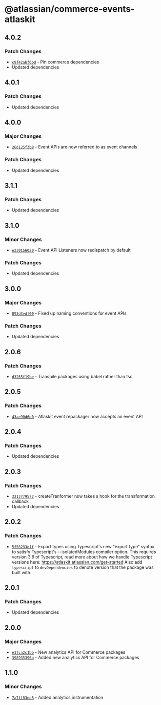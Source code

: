 # @atlassian/commerce-events-atlaskit

## 4.0.2

### Patch Changes

- [`c9f42abf6bd`](https://bitbucket.org/atlassian/atlassian-frontend/commits/c9f42abf6bd) - Pin commerce dependencies
- Updated dependencies

## 4.0.1

### Patch Changes

- Updated dependencies

## 4.0.0

### Major Changes

- [`26d125f3b8`](https://bitbucket.org/atlassian/atlassian-frontend/commits/26d125f3b8) - Event APIs are now referred to as event channels

### Patch Changes

- Updated dependencies

## 3.1.1

### Patch Changes

- Updated dependencies

## 3.1.0

### Minor Changes

- [`e3301b6020`](https://bitbucket.org/atlassian/atlassian-frontend/commits/e3301b6020) - Event API Listeners now redispatch by default

### Patch Changes

- Updated dependencies

## 3.0.0

### Major Changes

- [`093d3edf00`](https://bitbucket.org/atlassian/atlassian-frontend/commits/093d3edf00) - Fixed up naming conventions for event APIs

### Patch Changes

- Updated dependencies

## 2.0.6

### Patch Changes

- [`d3265f19be`](https://bitbucket.org/atlassian/atlassian-frontend/commits/d3265f19be) - Transpile packages using babel rather than tsc

## 2.0.5

### Patch Changes

- [`43ae90d6d0`](https://bitbucket.org/atlassian/atlassian-frontend/commits/43ae90d6d0) - Atlaskit event repackager now accepts an event API

## 2.0.4

### Patch Changes

- Updated dependencies

## 2.0.3

### Patch Changes

- [`3213779572`](https://bitbucket.org/atlassian/atlassian-frontend/commits/3213779572) - createTranformer now takes a hook for the transformation callback
- Updated dependencies

## 2.0.2

### Patch Changes

- [`5f58283e1f`](https://bitbucket.org/atlassian/atlassian-frontend/commits/5f58283e1f) - Export types using Typescript's new "export type" syntax to satisfy Typescript's --isolatedModules compiler option.
  This requires version 3.8 of Typescript, read more about how we handle Typescript versions here: https://atlaskit.atlassian.com/get-started
  Also add `typescript` to `devDependencies` to denote version that the package was built with.

## 2.0.1

### Patch Changes

- Updated dependencies

## 2.0.0

### Major Changes

- [`e1fca2c1bb`](https://bitbucket.org/atlassian/atlassian-frontend/commits/e1fca2c1bb) - New analytics API for Commerce packages
- [`398935396a`](https://bitbucket.org/atlassian/atlassian-frontend/commits/398935396a) - Added new analytics API for Commerce packages

## 1.1.0

### Minor Changes

- [`7a7ff83ee8`](https://bitbucket.org/atlassian/atlassian-frontend/commits/7a7ff83ee8) - Added analytics instrumentation
